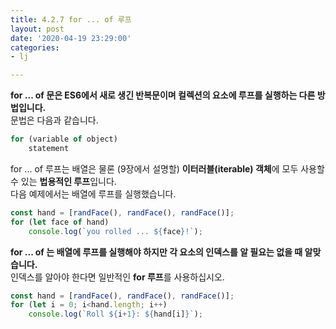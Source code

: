 ```yaml
---
title: 4.2.7 for ... of 루프
layout: post
date: '2020-04-19 23:29:00'
categories:
- lj

---
```


**for ... of 문은 ES6에서 새로 생긴 반복문이며 컬렉션의 요소에 루프를 실행하는 다른 방법입니다.**  
문법은 다음과 같습니다.

```javascript
for (variable of object)
	statement
```

for ... of 루프는 배열은 물론 (9장에서 설명할) **이터러블(iterable) 객체**에 모두 사용할 수 있는 **법용적인 루프**입니다.  
다음 예제에서는 배열에 루프를 실행했습니다.

```javascript
const hand = [randFace(), randFace(), randFace()];
for (let face of hand)
	console.log(`you rolled ... ${face}!`);
```

**for ... of 는 배열에 루프를 실행해야 하지만 각 요소의 인덱스를 알 필요는 없을 때 알맞습니다.**  
인덱스를 알아야 한다면 일반적인 **for 루프**를 사용하십시오.

```javascript
const hand = [randFace(), randFace(), randFace()];
for (let i = 0; i<hand.length; i++)
	console.log(`Roll ${i+1}: ${hand[i]}`);
```